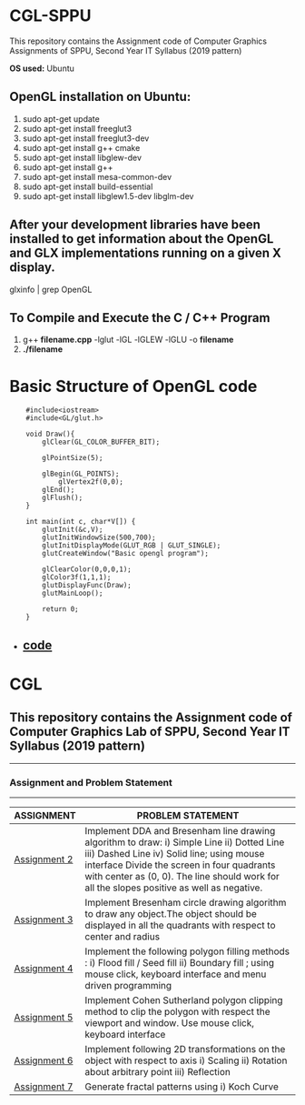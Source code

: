 # CGL-SPPU
This repository contains the Assignment code of Computer Graphics  Assignments of SPPU, Second Year IT Syllabus (2019 pattern)

**OS used:** Ubuntu
## OpenGL installation on Ubuntu:
1. sudo apt-get update
2. sudo apt-get install freeglut3
3. sudo apt-get install freeglut3-dev
4. sudo apt-get install g++ cmake
5. sudo apt-get install libglew-dev
6. sudo apt-get install g++
7. sudo apt-get install mesa-common-dev
8. sudo apt-get install build-essential
9. sudo apt-get install libglew1.5-dev libglm-dev

## After your development libraries have been installed to get information about the OpenGL and GLX implementations running on a given X display.
glxinfo | grep OpenGL

## To Compile and Execute the C / C++ Program
1. g++ **filename.cpp** -lglut -lGL -lGLEW -lGLU -o **filename**
2. **./filename**

# Basic Structure of OpenGL code
```c++:
	#include<iostream>
	#include<GL/glut.h>
	
	void Draw(){
		glClear(GL_COLOR_BUFFER_BIT);
		
		glPointSize(5);
		
		glBegin(GL_POINTS);
			glVertex2f(0,0);
		glEnd();
		glFlush();
	}
	
	int main(int c, char*V[]) {
		glutInit(&c,V);
		glutInitWindowSize(500,700);	
		glutInitDisplayMode(GLUT_RGB | GLUT_SINGLE);
		glutCreateWindow("Basic opengl program");
		
		glClearColor(0,0,0,1);	
		glColor3f(1,1,1);
		glutDisplayFunc(Draw);
		glutMainLoop();
		
		return 0;
	} 
```
* ## [code](https://github.com/khan-mujeeb/CGL-SPPU/tree/main/Basic%20Structure)

# CGL
## This repository contains the Assignment code of Computer Graphics Lab of SPPU, Second Year IT Syllabus (2019 pattern)
***

### Assignment and Problem Statement
---
|ASSIGNMENT| PROBLEM STATEMENT|
|----------|-----------------|
|[Assignment 2](https://github.com/khan-mujeeb/CGL-SPPU/tree/main/Assignment2)|Implement DDA and Bresenham line drawing algorithm to draw: i) Simple Line ii) Dotted Line iii) Dashed Line iv) Solid line; using mouse interface Divide the screen in four quadrants with center as (0, 0). The line should work for all the slopes positive as well as negative.|
|[Assignment 3](https://github.com/khan-mujeeb/CGL-SPPU/tree/main/Assignment3)|Implement Bresenham circle drawing algorithm to draw any object.The object should be displayed in all the quadrants with respect to center and radius|
|[Assignment 4](https://github.com/khan-mujeeb/CGL-SPPU/tree/main/Assignment4)|Implement the following polygon filling methods : i) Flood fill / Seed fill ii) Boundary fill ; using mouse click, keyboard interface and menu driven programming|
|[Assignment 5](https://github.com/khan-mujeeb/CGL-SPPU/tree/main/Assignment5)| Implement Cohen Sutherland polygon clipping method to clip the polygon with respect the viewport and window. Use mouse click, keyboard interface|
|[Assignment 6](https://github.com/khan-mujeeb/CGL-SPPU/tree/main/Assignment6)|Implement following 2D transformations on the object with respect to axis i) Scaling ii) Rotation about arbitrary point iii) Reflection|
|[Assignment 7](https://github.com/khan-mujeeb/CGL-SPPU/tree/main/Assignment7)|Generate fractal patterns using i) Koch Curve|

